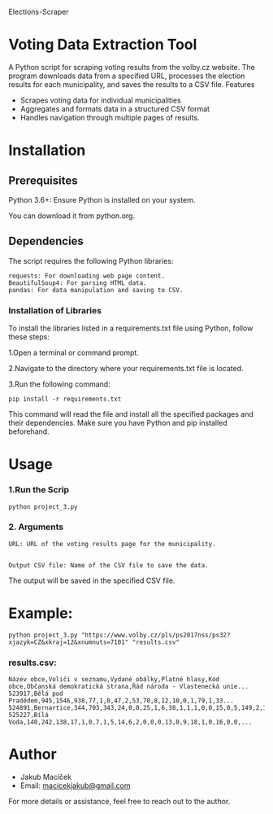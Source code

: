  Elections-Scraper
# Voting Data Extraction Tool

A Python script for scraping voting results from the volby.cz website. The program downloads data from a specified URL, processes the election results for each municipality, and saves the results to a CSV file.
Features

- Scrapes voting data for individual municipalities
- Aggregates and formats data in a structured CSV format
- Handles navigation through multiple pages of results.

# Installation
## Prerequisites

Python 3.6+: Ensure Python is installed on your system. 

You can download it from python.org.

## Dependencies

The script requires the following Python libraries:

    requests: For downloading web page content.
    BeautifulSoup4: For parsing HTML data.
    pandas: For data manipulation and saving to CSV.

### Installation of Libraries

To install the libraries listed in a requirements.txt file using Python, follow these steps:

1.Open a terminal or command prompt.

2.Navigate to the directory where your requirements.txt file is located.

3.Run the following command:

    pip install -r requirements.txt

This command will read the file and install all the specified packages and their dependencies. Make sure you have Python and pip installed beforehand.

# Usage

### 1.Run the Scrip

    python project_3.py

### 2. Arguments

    URL: URL of the voting results page for the municipality.

   
    Output CSV file: Name of the CSV file to save the data.

The output will be saved in the specified CSV file.
# Example:

    python project_3.py "https://www.volby.cz/pls/ps2017nss/ps32?xjazyk=CZ&xkraj=12&xnumnuts=7101" "results.csv"


### results.csv: 

    Název obce,Voliči v seznamu,Vydané obálky,Platné hlasy,Kód obce,Občanská demokratická strana,Řád národa - Vlastenecká unie...
    523917,Bělá pod Pradědem,945,1546,938,77,1,0,47,2,53,70,8,12,10,0,1,79,1,33...
    524891,Bernartice,344,703,343,24,0,0,25,1,6,38,1,1,1,0,0,15,0,5,149,2,1,13...
    525227,Bílá Voda,140,242,138,17,1,0,7,1,5,14,6,2,0,0,0,13,0,9,18,1,0,16,0,0,...



# Author

- Jakub Macíček
- Email: macicekjakub@gmail.com

For more details or assistance, feel free to reach out to the author.
